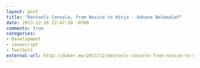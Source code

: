 ```yaml
---
layout: post
title: "Devtools Console, from Novice to Ninja - Adnane Belmadiaf"
date: 2013-12-26 22:47:10 -0700
comments: true
categories: 
- Development
- Javascript
- Toolbelt
external-url: http://daker.me/2013/12/devtools-console-from-novice-to-ninja.html
---
```

